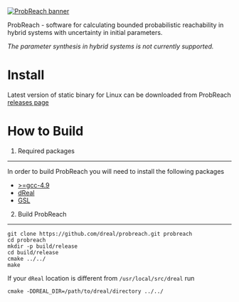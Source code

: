 <a href="http://homepages.cs.ncl.ac.uk/f.shmarov/probreach/" target="_blank">
        <img style="align:center" src="http://homepages.cs.ncl.ac.uk/f.shmarov/probreach/img/banner-alt.gif" alt="ProbReach banner"/>
</a>

ProbReach - software for calculating bounded probabilistic reachability in hybrid systems with uncertainty in initial parameters.

*The parameter synthesis in hybrid systems is not currently supported.*

Install
====================
Latest version of static binary for Linux can be downloaded from ProbReach [releases page](https://github.com/dreal/probreach/releases)

How to Build
====================
1. Required packages
--------------------
In order to build ProbReach you will need to install the following packages
- [>=gcc-4.9](https://gcc.gnu.org/gcc-4.9/)
- [dReal](https://github.com/dreal/dreal3)
- [GSL](http://www.gnu.org/software/gsl/)

2. Build ProbReach
--------------------
```
git clone https://github.com/dreal/probreach.git probreach
cd probreach
mkdir -p build/release
cd build/release
cmake ../../
make
```
If your ```dReal``` location is different from ```/usr/local/src/dreal``` run
```
cmake -DDREAL_DIR=/path/to/dreal/directory ../../
```
